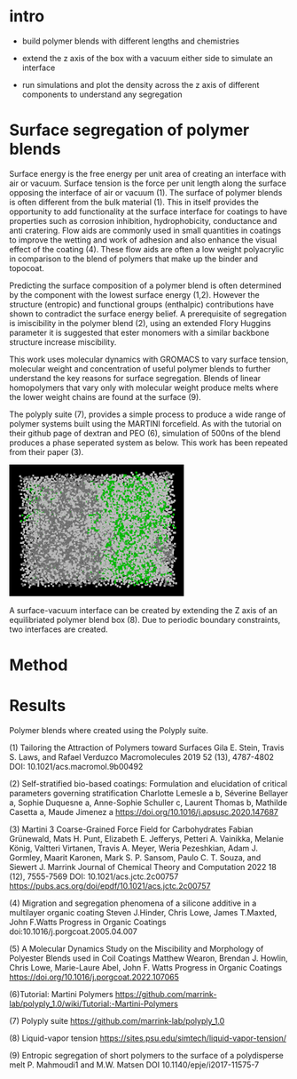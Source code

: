 # intro
* build polymer blends with different lengths and chemistries

* extend the z axis of the box with a vacuum either side to simulate an interface

* run simulations and plot the density across the z axis of different components to understand any segregation


# Surface segregation of polymer blends

Surface energy is the free energy per unit area of creating an interface with air or vacuum. Surface tension is the force per unit length along the surface opposing the interface of air or vacuum (1). The surface of polymer blends is often different from the bulk material (1). This in itself provides the opportunity to add functionality at the surface interface for coatings to have properties such as corrosion inhibition, hydrophobicity, conductance and anti cratering. Flow aids are commonly used in small quantities in coatings to improve the wetting and work of adhesion and also enhance the visual effect of the coating (4). These flow aids are often a low weight polyacrylic in comparison to the blend of polymers that make up the binder and topocoat.     

Predicting the surface composition of a polymer blend is often determined by the component with the lowest surface energy (1,2). However the structure (entropic) and functional groups (enthalpic) contributions have shown to contradict the surface energy belief. A prerequisite of segregation is imiscibility in the polymer blend (2), using an extended Flory Huggins parameter it is suggested that ester monomers with a similar backbone structure increase miscibility. 

This work uses molecular dynamics with GROMACS to vary surface tension, molecular weight and concentration of useful polymer blends to further understand the key reasons for surface segregation. Blends of linear homopolymers that vary only with molecular weight produce melts where the lower weight chains are found at the surface (9).

The polyply suite (7), provides a simple process to produce a wide range of polymer systems built using the MARTINI forcefield. As with the tutorial on their github page of dextran and PEO (6), simulation of 500ns of the blend produces a phase seperated system as below. This work has been repeated from their paper (3).

![alt text](https://github.com/mw00847/surface-segregation/blob/main/dextran_PEO.png?raw=True)

A surface-vacuum interface can be created by extending the Z axis of an equilibriated polymer blend box (8). Due to periodic boundary constraints, two interfaces are created.

# Method 


# Results


Polymer blends where created using the Polyply suite.  

(1) Tailoring the Attraction of Polymers toward Surfaces
Gila E. Stein, Travis S. Laws, and Rafael Verduzco
Macromolecules 2019 52 (13), 4787-4802
DOI: 10.1021/acs.macromol.9b00492

(2) Self-stratified bio-based coatings: Formulation and elucidation of critical parameters governing stratification
Charlotte Lemesle a b, Séverine Bellayer a, Sophie Duquesne a, Anne-Sophie Schuller c, Laurent Thomas b, Mathilde Casetta a, Maude Jimenez a
https://doi.org/10.1016/j.apsusc.2020.147687

(3) Martini 3 Coarse-Grained Force Field for Carbohydrates
Fabian Grünewald, Mats H. Punt, Elizabeth E. Jefferys, Petteri A. Vainikka, Melanie König, Valtteri Virtanen, Travis A. Meyer, Weria Pezeshkian, Adam J. Gormley, Maarit Karonen, Mark S. P. Sansom, Paulo C. T. Souza, and Siewert J. Marrink
Journal of Chemical Theory and Computation 2022 18 (12), 7555-7569
DOI: 10.1021/acs.jctc.2c00757
https://pubs.acs.org/doi/epdf/10.1021/acs.jctc.2c00757

(4) Migration and segregation phenomena of a silicone additive in a multilayer organic coating
Steven J.Hinder, Chris Lowe, James T.Maxted, John F.Watts 
Progress in Organic Coatings 
doi:10.1016/j.porgcoat.2005.04.007

(5) A Molecular Dynamics Study on the Miscibility and Morphology of Polyester Blends used in Coil Coatings
Matthew Wearon, Brendan J. Howlin, Chris Lowe, Marie-Laure Abel, John F. Watts 
Progress in Organic Coatings 
https://doi.org/10.1016/j.porgcoat.2022.107065

(6)Tutorial: Martini Polymers 
https://github.com/marrink-lab/polyply_1.0/wiki/Tutorial:-Martini-Polymers

(7) Polyply suite 
https://github.com/marrink-lab/polyply_1.0

(8) Liquid-vapor tension
https://sites.psu.edu/simtech/liquid-vapor-tension/

(9) Entropic segregation of short polymers to the surface of
a polydisperse melt
P. Mahmoudi1 and M.W. Matsen
DOI 10.1140/epje/i2017-11575-7
